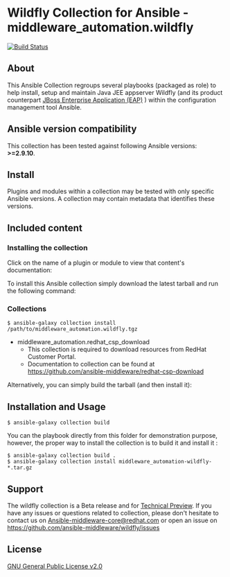 # Wildfly Collection for Ansible - middleware_automation.wildfly
[![Build Status](https://github.com/ansible-middleware/wildfly/workflows/CI/badge.svg?branch=main)](https://github.com/ansible-middleware/wildfly_collection/actions/workflows/ci.yml)

## About
This Ansible Collection regroups several playbooks (packaged as role) to help install, setup and maintain Java JEE appserver Wildfly (and its product counterpart [JBoss Enterprise Application (EAP)](https://www.redhat.com/en/technologies/jboss-middleware/application-platform) ) within the configuration management tool Ansible.

<!--start requires_ansible-->
## Ansible version compatibility
This collection has been tested against following Ansible versions: **>=2.9.10**.

## Install
Plugins and modules within a collection may be tested with only specific Ansible versions. A collection may contain metadata that identifies these versions.
<!--end requires_ansible-->
## Included content

### Installing the collection
Click on the name of a plugin or module to view that content's documentation:

To install this Ansible collection simply download the latest tarball and run the following command:
### Collections

    $ ansible-galaxy collection install /path/to/middleware_automation.wildfly.tgz
- middleware_automation.redhat_csp_download
    - This collection is required to download resources from RedHat Customer Portal.
    - Documentation to collection can be found at <https://github.com/ansible-middleware/redhat-csp-download>

Alternatively, you can simply build the tarball (and then install it):
## Installation and Usage

    $ ansible-galaxy collection build
You can the playbook directly from this folder for demonstration purpose, however, the proper way to install the collection is to build it and install it :

    $ ansible-galaxy collection build .
    $ ansible-galaxy collection install middleware_automation-wildfly-*.tar.gz

## Support

The wildfly collection is a Beta release and for [Technical Preview](https://access.redhat.com/support/offerings/techpreview). If you have any issues or questions related to collection, please don't hesitate to contact us on <Ansible-middleware-core@redhat.com> or open an issue on https://github.com/ansible-middleware/wildfly/issues

## License

[GNU General Public License v2.0](https://github.com/ansible-middleware/wildfly/blob/main/LICENSE)